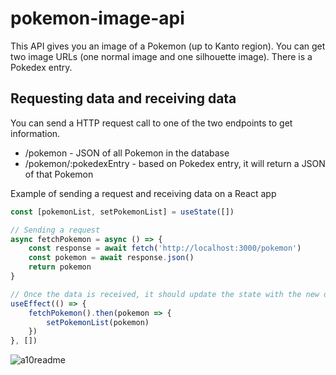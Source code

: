 # pokemon-image-api
This API gives you an image of a Pokemon (up to Kanto region). You can get two image URLs (one normal image and one silhouette image). There is a Pokedex entry.

## Requesting data and receiving data
You can send a HTTP request call to one of the two endpoints to get information. 
* /pokemon - JSON of all Pokemon in the database
* /pokemon/:pokedexEntry - based on Pokedex entry, it will return a JSON of that Pokemon

Example of sending a request and receiving data on a React app
```js
const [pokemonList, setPokemonList] = useState([])

// Sending a request
async fetchPokemon = async () => {
    const response = await fetch('http://localhost:3000/pokemon')
    const pokemon = await response.json()
    return pokemon
}

// Once the data is received, it should update the state with the new data.
useEffect(() => {
    fetchPokemon().then(pokemon => {
        setPokemonList(pokemon)
    })
}, [])
```
![a10readme](https://github.com/dantran16/pokemon-image-api/assets/46572878/bd6b5242-708e-47b8-bfaa-0a5f52ae3ee1)
